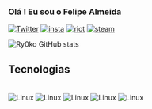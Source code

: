 ### Olá ! Eu sou o Felipe Almeida

[![Twitter](https://img.shields.io/badge/Twitter-1DA1F2?style=for-the-badge&logo=twitter&logoColor=white)](https://twitter.com/fealm3ida) [![insta](https://img.shields.io/badge/Instagram-E4405F?style=for-the-badge&logo=instagram&logoColor=white)](https://www.instagram.com/falmeida.sh/) [![riot](https://img.shields.io/badge/Riot_Games-D32936?style=for-the-badge&logo=riot-games&logoColor=white)](Ry0ko) [![steam](https://img.shields.io/badge/Steam-000000?style=for-the-badge&logo=steam&logoColor=white)](https://steamcommunity.com/profiles/76561198073291776/)  

![Ry0ko GitHub stats](https://github-readme-stats.vercel.app/api?username=Ry0ko&show_icons=true&theme=radical)

## Tecnologias
<div style ="display: inline_block"><br/>
    <img align="center" alt="Linux" src="https://img.shields.io/badge/Linux-FCC624?style=for-the-badge&logo=linux&logoColor=black" />
    <img align="center" alt="Linux" src="https://img.shields.io/badge/Red%20Hat-EE0000?style=for-the-badge&logo=redhat&logoColor=white" />
     <img align="center" alt="Linux" src="https://img.shields.io/badge/Python-14354C?style=for-the-badge&logo=python&logoColor=white" />
     <img align="center" alt="Linux" src="https://img.shields.io/badge/Shell_Script-121011?style=for-the-badge&logo=gnu-bash&logoColor=white" />
     <img align="center" alt="Linux" src="https://img.shields.io/badge/PostgreSQL-316192?style=for-the-badge&logo=postgresql&logoColor=white" /> 
</div>    
